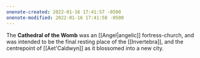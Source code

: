 ```yaml
---
onenote-created: 2022-01-16 17:41:57 -0500
onenote-modified: 2022-01-16 17:41:58 -0500
---
```


The **Cathedral of the Womb** was an [[Angel|angelic]] fortress-church, and was intended to be the final resting place of the [[Invertebra]], and the centrepoint of [[Aet'Caldwyn]] as it blossomed into a new city.
